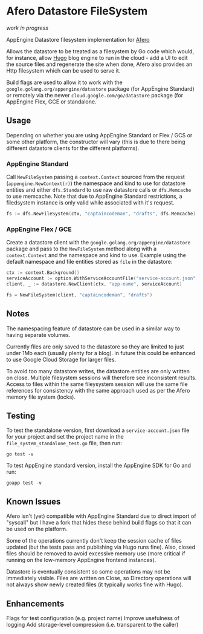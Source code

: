 # Afero Datastore FileSystem

_work in progress_

AppEngine Datastore filesystem implementation for [Afero](https://github.com/spf13/afero)

Allows the datastore to be treated as a filesystem by Go code which would, for instance, allow [Hugo](https://github.com/spf13/hugo) blog engine to run in the cloud - add a UI to edit the source files and regenerate the site when done, Afero also provides an Http filesystem which can be used to serve it.

Build flags are used to allow it to work with the `google.golang.org/appengine/datastore` package (for AppEngine Standard) or remotely via the newer `cloud.google.com/go/datastore` package (for AppEngine Flex, GCE or standalone.

## Usage

Depending on whether you are using AppEngine Standard or Flex / GCS or some other platform, the constructor will vary (this is due to there being different datastore clients for the different platforms).

### AppEngine Standard

Call `NewFileSystem` passing a `context.Context` sourced from the request (`appengine.NewContext(r)`) the namespace and kind to use for datastore entities and either `dfs.Standard` to use raw datastore calls or `dfs.Memcache` to use memcache. Note that due to AppEngine Standard restrictions, a filedsystem instance is only valid while associated with it's request.

```go
fs := dfs.NewFileSystem(ctx, "captaincodeman", "drafts", dfs.Memcache)
```

### AppEngine Flex / GCE

Create a datastore client with the `google.golang.org/appengine/datastore` package and pass to the `NewFileSystem` method along with a `context.Context` and the namespace and kind to use. Example using the default namespace and
file entities stored as `file` in the datastore:

```go
ctx := context.Background()
serviceAccount := option.WithServiceAccountFile("service-account.json")
client, _ := datastore.NewClient(ctx, "app-name", serviceAccount)

fs = NewFileSystem(client, "captaincodeman", "drafts")
```

## Notes

The namespacing feature of datastore can be used in a similar way to having separate volumes.

Currently files are only saved to the datastore so they are limited to just under 1Mb  each (usually plenty for a blog). in future this could be enhanced to use Google Cloud Storage for larger files.

To avoid too many datastore writes, the datastore entities are only written on close. Multiple filesystem sessions will therefore see inconsistent results. Access to files within the same fileysystem session will use the same file references for consistency with the same approach used as per the Afero memory file system (locks).

## Testing

To test the standalone version, first download a `service-account.json` file for your project and set the project name in the `file_system_standalone_test.go` file, then run:

    go test -v

To test AppEngine standard version, install the AppEngine SDK for Go and run:

    goapp test -v

## Known Issues

Afero isn't (yet) compatible with AppEngine Standard due to direct import of "syscall" but I have a fork that hides these behind build flags so that it can be used on the platform.

Some of the operations currently don't keep the session cache of files updated (but the tests pass and publishing via Hugo runs fine). Also, closed files should be removed to avoid excessive memory use (more critical if running on the low-memory AppEngine frontend instances).

Datastore is eventually consistent so some operations may not be immediately visible. Files are written on Close, so Directory operations will not always show newly created files (it typically works fine with Hugo).

## Enhancements

Flags for test configuration (e.g. project name)
Improve usefulness of logging
Add storage-level compression (i.e. transparent to the caller)